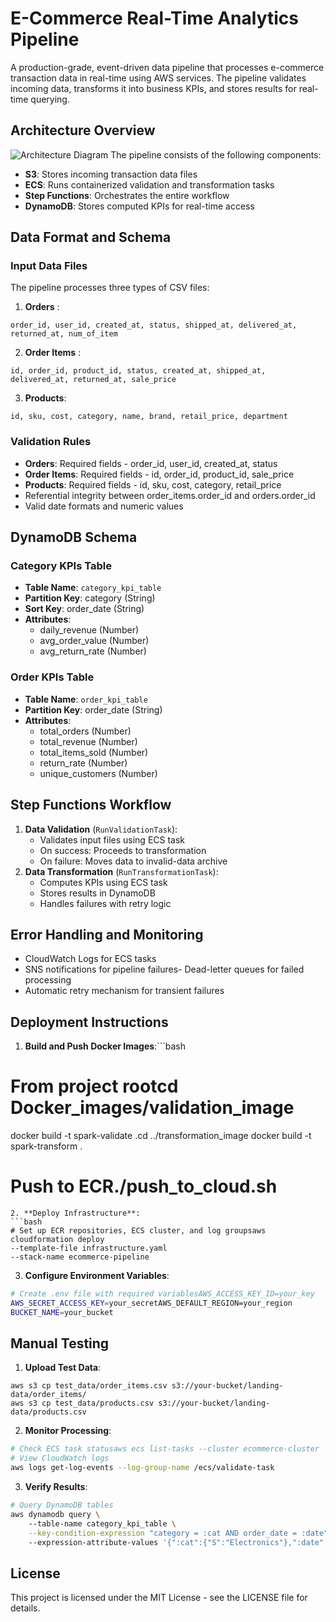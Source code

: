 # E-Commerce Real-Time Analytics Pipeline
A production-grade, event-driven data pipeline that processes e-commerce transaction data in real-time using AWS services. The pipeline validates incoming data, transforms it into business KPIs, and stores results for real-time querying.

## Architecture Overview
![Architecture Diagram](architecture_ecs.jpg)
The pipeline consists of the following components:
- **S3**: Stores incoming transaction data files
- **ECS**: Runs containerized validation and transformation tasks
- **Step Functions**: Orchestrates the entire workflow
- **DynamoDB**: Stores computed KPIs for real-time access

## Data Format and Schema
### Input Data Files
The pipeline processes three types of CSV files:
1. **Orders** :
```csv
order_id, user_id, created_at, status, shipped_at, delivered_at, returned_at, num_of_item
```
2. **Order Items** :
```csv
id, order_id, product_id, status, created_at, shipped_at, delivered_at, returned_at, sale_price
```
3. **Products**:
```csv
id, sku, cost, category, name, brand, retail_price, department
```

### Validation Rules
- **Orders**: Required fields - order_id, user_id, created_at, status
- **Order Items**: Required fields - id, order_id, product_id, sale_price
- **Products**: Required fields - id, sku, cost, category, retail_price
- Referential integrity between order_items.order_id and orders.order_id
- Valid date formats and numeric values

## DynamoDB Schema
### Category KPIs Table
- **Table Name**: `category_kpi_table`
- **Partition Key**: category (String)
- **Sort Key**: order_date (String)
- **Attributes**:
  - daily_revenue (Number)  
  - avg_order_value (Number)
  - avg_return_rate (Number)

### Order KPIs Table
- **Table Name**: `order_kpi_table`
- **Partition Key**: order_date (String)
- **Attributes**:  
  - total_orders (Number)
  - total_revenue (Number)  
  - total_items_sold (Number)
  - return_rate (Number) 
  - unique_customers (Number)

## Step Functions Workflow
1. **Data Validation** (`RunValidationTask`):
   - Validates input files using ECS task  
   - On success: Proceeds to transformation
   - On failure: Moves data to invalid-data archive
2. **Data Transformation** (`RunTransformationTask`):  
   - Computes KPIs using ECS task
   - Stores results in DynamoDB   
   - Handles failures with retry logic

## Error Handling and Monitoring
- CloudWatch Logs for ECS tasks
- SNS notifications for pipeline failures- Dead-letter queues for failed processing
- Automatic retry mechanism for transient failures

## Deployment Instructions
1. **Build and Push Docker Images**:```bash
# From project rootcd Docker_images/validation_image
docker build -t spark-validate .cd ../transformation_image
docker build -t spark-transform .
# Push to ECR./push_to_cloud.sh
```
2. **Deploy Infrastructure**:
```bash
# Set up ECR repositories, ECS cluster, and log groupsaws cloudformation deploy 
--template-file infrastructure.yaml 
--stack-name ecommerce-pipeline
```
3. **Configure Environment Variables**:
```bash
# Create .env file with required variablesAWS_ACCESS_KEY_ID=your_key
AWS_SECRET_ACCESS_KEY=your_secretAWS_DEFAULT_REGION=your_region
BUCKET_NAME=your_bucket
```
## Manual Testing
1. **Upload Test Data**:
```bashaws s3 cp test_data/orders.csv s3://your-bucket/landing-data/orders/
aws s3 cp test_data/order_items.csv s3://your-bucket/landing-data/order_items/
aws s3 cp test_data/products.csv s3://your-bucket/landing-data/products.csv
```
2. **Monitor Processing**:
```bash
# Check ECS task statusaws ecs list-tasks --cluster ecommerce-cluster
# View CloudWatch logs
aws logs get-log-events --log-group-name /ecs/validate-task
```
3. **Verify Results**:
```bash
# Query DynamoDB tables
aws dynamodb query \    
    --table-name category_kpi_table \
    --key-condition-expression "category = :cat AND order_date = :date" \    
    --expression-attribute-values '{":cat":{"S":"Electronics"},":date":{"S":"2023-01-01"}}'
```

## License
This project is licensed under the MIT License - see the LICENSE file for details.











































































